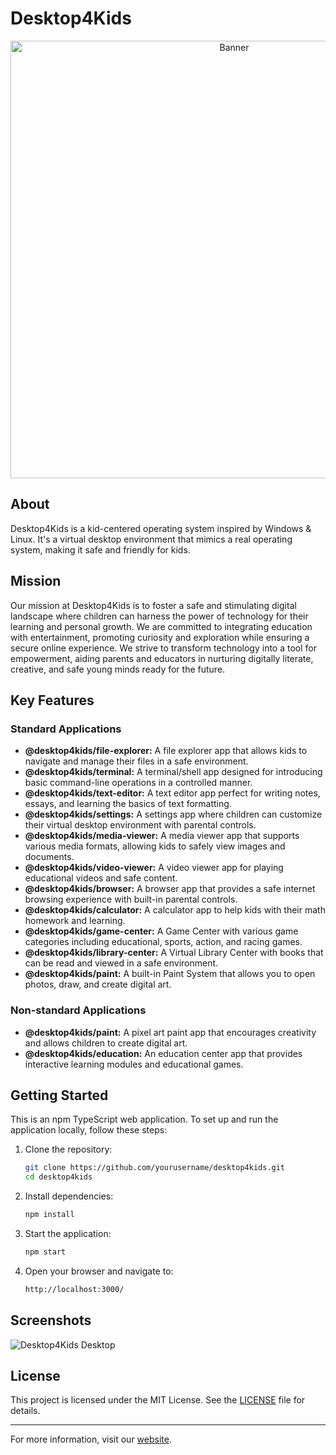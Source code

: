 # Desktop4Kids

<p align="center">
  <img src="https://desktop4kids.com/img/banner-logo-title.png" alt="Banner" width="700">
</p>

## About

Desktop4Kids is a kid-centered operating system inspired by Windows & Linux. It's a virtual desktop environment that mimics a real operating system, making it safe and friendly for kids.

## Mission

Our mission at Desktop4Kids is to foster a safe and stimulating digital landscape where children can harness the power of technology for their learning and personal growth. We are committed to integrating education with entertainment, promoting curiosity and exploration while ensuring a secure online experience. We strive to transform technology into a tool for empowerment, aiding parents and educators in nurturing digitally literate, creative, and safe young minds ready for the future.

## Key Features

### Standard Applications

- **@desktop4kids/file-explorer:** A file explorer app that allows kids to navigate and manage their files in a safe environment.
- **@desktop4kids/terminal:** A terminal/shell app designed for introducing basic command-line operations in a controlled manner.
- **@desktop4kids/text-editor:** A text editor app perfect for writing notes, essays, and learning the basics of text formatting.
- **@desktop4kids/settings:** A settings app where children can customize their virtual desktop environment with parental controls.
- **@desktop4kids/media-viewer:** A media viewer app that supports various media formats, allowing kids to safely view images and documents.
- **@desktop4kids/video-viewer:** A video viewer app for playing educational videos and safe content.
- **@desktop4kids/browser:** A browser app that provides a safe internet browsing experience with built-in parental controls.
- **@desktop4kids/calculator:** A calculator app to help kids with their math homework and learning.
- **@desktop4kids/game-center:** A Game Center with various game categories including educational, sports, action, and racing games.
- **@desktop4kids/library-center:** A Virtual Library Center with books that can be read and viewed in a safe environment.
- **@desktop4kids/paint:** A built-in Paint System that allows you to open photos, draw, and create digital art.

### Non-standard Applications

- **@desktop4kids/paint:** A pixel art paint app that encourages creativity and allows children to create digital art.
- **@desktop4kids/education:** An education center app that provides interactive learning modules and educational games.

## Getting Started

This is an npm TypeScript web application. To set up and run the application locally, follow these steps:

1. Clone the repository:
    ```sh
    git clone https://github.com/yourusername/desktop4kids.git
    cd desktop4kids
    ```

2. Install dependencies:
    ```sh
    npm install
    ```

3. Start the application:
    ```sh
    npm start
    ```

4. Open your browser and navigate to:
    ```sh
    http://localhost:3000/
    ```

## Screenshots

![Desktop4Kids Desktop](https://desktop4kids.com/img/desktop4kids-Desktop.png)

## License

This project is licensed under the MIT License. See the [LICENSE](LICENSE) file for details.

---

For more information, visit our [website](https://desktop4kids.com).
